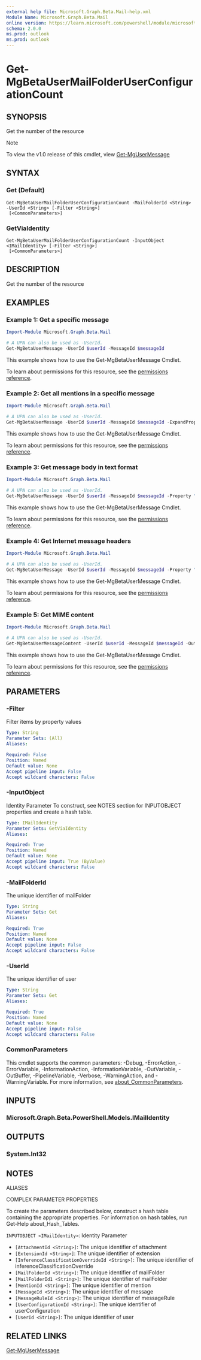 ```yaml
---
external help file: Microsoft.Graph.Beta.Mail-help.xml
Module Name: Microsoft.Graph.Beta.Mail
online version: https://learn.microsoft.com/powershell/module/microsoft.graph.beta.mail/get-mgbetausermailfolderuserconfigurationcount
schema: 2.0.0
ms.prod: outlook
ms.prod: outlook
---
```


# Get-MgBetaUserMailFolderUserConfigurationCount

## SYNOPSIS
Get the number of the resource

> [!NOTE]
> To view the v1.0 release of this cmdlet, view [Get-MgUserMessage](/powershell/module/Microsoft.Graph.Mail/Get-MgUserMessage?view=graph-powershell-1.0)

## SYNTAX

### Get (Default)
```
Get-MgBetaUserMailFolderUserConfigurationCount -MailFolderId <String> -UserId <String> [-Filter <String>]
 [<CommonParameters>]
```

### GetViaIdentity
```
Get-MgBetaUserMailFolderUserConfigurationCount -InputObject <IMailIdentity> [-Filter <String>]
 [<CommonParameters>]
```

## DESCRIPTION
Get the number of the resource

## EXAMPLES
### Example 1: Get a specific message

```powershell
Import-Module Microsoft.Graph.Beta.Mail

# A UPN can also be used as -UserId.
Get-MgBetaUserMessage -UserId $userId -MessageId $messageId
```
This example shows how to use the Get-MgBetaUserMessage Cmdlet.

To learn about permissions for this resource, see the [permissions reference](/graph/permissions-reference).

### Example 2: Get all mentions in a specific message

```powershell
Import-Module Microsoft.Graph.Beta.Mail

# A UPN can also be used as -UserId.
Get-MgBetaUserMessage -UserId $userId -MessageId $messageId -ExpandProperty "mentions"
```
This example shows how to use the Get-MgBetaUserMessage Cmdlet.

To learn about permissions for this resource, see the [permissions reference](/graph/permissions-reference).

### Example 3: Get message body in text format

```powershell
Import-Module Microsoft.Graph.Beta.Mail

# A UPN can also be used as -UserId.
Get-MgBetaUserMessage -UserId $userId -MessageId $messageId -Property "subject,body,bodyPreview,uniqueBody"
```
This example shows how to use the Get-MgBetaUserMessage Cmdlet.

To learn about permissions for this resource, see the [permissions reference](/graph/permissions-reference).

### Example 4: Get Internet message headers

```powershell
Import-Module Microsoft.Graph.Beta.Mail

# A UPN can also be used as -UserId.
Get-MgBetaUserMessage -UserId $userId -MessageId $messageId -Property "internetMessageHeaders"
```
This example shows how to use the Get-MgBetaUserMessage Cmdlet.

To learn about permissions for this resource, see the [permissions reference](/graph/permissions-reference).

### Example 5: Get MIME content

```powershell
Import-Module Microsoft.Graph.Beta.Mail

# A UPN can also be used as -UserId.
Get-MgBetaUserMessageContent -UserId $userId -MessageId $messageId -OutFile $outFileId
```
This example shows how to use the Get-MgBetaUserMessage Cmdlet.

To learn about permissions for this resource, see the [permissions reference](/graph/permissions-reference).


## PARAMETERS

### -Filter
Filter items by property values

```yaml
Type: String
Parameter Sets: (All)
Aliases:

Required: False
Position: Named
Default value: None
Accept pipeline input: False
Accept wildcard characters: False
```

### -InputObject
Identity Parameter
To construct, see NOTES section for INPUTOBJECT properties and create a hash table.

```yaml
Type: IMailIdentity
Parameter Sets: GetViaIdentity
Aliases:

Required: True
Position: Named
Default value: None
Accept pipeline input: True (ByValue)
Accept wildcard characters: False
```

### -MailFolderId
The unique identifier of mailFolder

```yaml
Type: String
Parameter Sets: Get
Aliases:

Required: True
Position: Named
Default value: None
Accept pipeline input: False
Accept wildcard characters: False
```

### -UserId
The unique identifier of user

```yaml
Type: String
Parameter Sets: Get
Aliases:

Required: True
Position: Named
Default value: None
Accept pipeline input: False
Accept wildcard characters: False
```

### CommonParameters
This cmdlet supports the common parameters: -Debug, -ErrorAction, -ErrorVariable, -InformationAction, -InformationVariable, -OutVariable, -OutBuffer, -PipelineVariable, -Verbose, -WarningAction, and -WarningVariable. For more information, see [about_CommonParameters](http://go.microsoft.com/fwlink/?LinkID=113216).

## INPUTS

### Microsoft.Graph.Beta.PowerShell.Models.IMailIdentity
## OUTPUTS

### System.Int32
## NOTES

ALIASES

COMPLEX PARAMETER PROPERTIES

To create the parameters described below, construct a hash table containing the appropriate properties. For information on hash tables, run Get-Help about_Hash_Tables.


`INPUTOBJECT <IMailIdentity>`: Identity Parameter
  - `[AttachmentId <String>]`: The unique identifier of attachment
  - `[ExtensionId <String>]`: The unique identifier of extension
  - `[InferenceClassificationOverrideId <String>]`: The unique identifier of inferenceClassificationOverride
  - `[MailFolderId <String>]`: The unique identifier of mailFolder
  - `[MailFolderId1 <String>]`: The unique identifier of mailFolder
  - `[MentionId <String>]`: The unique identifier of mention
  - `[MessageId <String>]`: The unique identifier of message
  - `[MessageRuleId <String>]`: The unique identifier of messageRule
  - `[UserConfigurationId <String>]`: The unique identifier of userConfiguration
  - `[UserId <String>]`: The unique identifier of user

## RELATED LINKS
[Get-MgUserMessage](/powershell/module/Microsoft.Graph.Mail/Get-MgUserMessage?view=graph-powershell-1.0)
